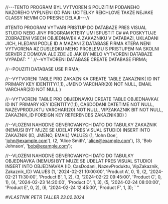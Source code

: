 //---TENTO PROGRAM BYL VYTVOREN S POUZITIM PODANEHO NAZOREHO VYPLNENI OD PANI UCITELKY REICHLOVE TAKZE NEJAKE CLASSY NEVIM CO PRESNE DELAJI---//

#TENTO PROGRAM VYTVARI PRISTUP DO DATABAZE PRES VISUAL STUDIO NEBO JINY PROGRAM KTERY UMI SPUSTIT C#
#A POSKYTUJE ZOBRAZENI VSECH OBJEDNAVEK A ZAKAZNIKU V DATABAZI, UKLADANI JICH, HLEDANI PODLE ID A MAZANI Z DATABASE FIRMA KTERA NENI VYTVORENA 
#Z DUSLEDKU MEHO PROBLEMU S PRISTUPEM NA SKOLNI SERVER Z DOMOVA ALE ZDE JE JAK BY MELO VYTVORENI DATABAZE VYPADAT:
"
`
//--VYTVORENI DATABASE
CREATE DATABASE FIRMA;

//--POUZITI DATABASE
USE FIRMA;

//--VYTVORENI TABLE PRO ZAKAZNIKA
CREATE TABLE ZAKAZNIK(
    ID INT PRIMARY KEY IDENTITY(1,1),
    JMENO VARCHAR(20) NOT NULL,
    EMAIL VARCHAR(20) NOT NULL
)

//--VYTVORENI TABLE PRO OBJEDNAVKU
CREATE TABLE OBJEDNAVKA(
    ID INT PRIMARY KEY IDENTITY(1,1),
    CASDODANI DATETIME NOT NULL,
    NAZEVPRODUKTU VARCHAR(20) NOT NULL,
    VIPZAKAZNIK BIT NOT NULL,
    ZAKAZNIK_ID FOREIGN KEY REFERENCES ZAKAZNIK(ID)
)

//--VLOZENI NAHODNE GENEROVANYCH DATO DO TABULKY ZAKAZNIK (NEMUSI BYT MUZE SE UDELAT PRES VISUAL STUDIO)
INSERT INTO ZAKAZNIK (ID, JMENO, EMAIL) VALUES
(1, 'John Doe', 'john@example.com'),
(2, 'Alice Smith', 'alice@example.com'),
(3, 'Bob Johnson', 'bob@example.com');

//--VLOZENI NAHODNE GENEROVANYCH DATO DO TABULKY OBJEDNAVKA (NEMUSI BYT MUZE SE UDELAT PRES VISUAL STUDIO)
INSERT INTO OBJEDNAVKA (ID, CasDodani, NazevProduktu, VipZakaznik, Zakaznik_ID) VALUES
(1, '2024-02-21 10:00:00', 'Product A', 0, 1),
(2, '2024-02-21 11:30:00', 'Product B', 1, 2),
(3, '2024-02-22 09:45:00', 'Product C', 0, 1),
(4, '2024-02-23 14:20:00', 'Product D', 1, 3),
(5, '2024-02-24 08:00:00', 'Product E', 0, 2),
(6, '2024-02-24 12:45:00', 'Product F', 1, 3);
`
"

#*VLASTNIK PETR TALLER 23.02.2024*
